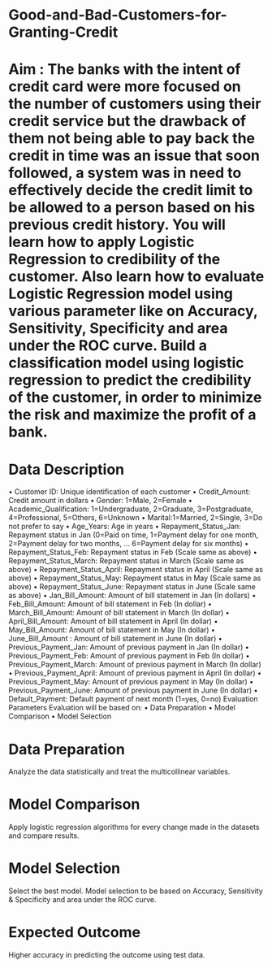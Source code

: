 # Good-and-Bad-Customers-for-Granting-Credit
# Aim : The banks with the intent of credit card were more focused on the number of customers using their credit service but the drawback of them not being able to pay back the credit in time was an issue that soon followed, a system was in need to effectively decide the credit limit to be allowed to a person based on his previous credit history. You will learn how to apply Logistic Regression to credibility of the customer. Also learn how to evaluate Logistic Regression model using various parameter like on Accuracy, Sensitivity, Specificity and area under the ROC curve.  Build a classification model using logistic regression to predict the credibility of the customer, in order to minimize the risk and maximize the profit of a bank. 

# Data Description 
•	Customer ID: Unique identification of each customer 
•	Credit_Amount: Credit amount in dollars 
•	Gender: 1=Male, 2=Female 
•	Academic_Qualification: 1=Undergraduate, 2=Graduate, 3=Postgraduate, 4=Professional, 5=Others, 6=Unknown 
•	Marital:1=Married, 2=Single, 3=Do not prefer to say 
•	Age_Years: Age in years
•	Repayment_Status_Jan: Repayment status in Jan (0=Paid on time, 1=Payment delay for one month, 2=Payment delay for two months, ... 6=Payment delay for six months) 
•	Repayment_Status_Feb: Repayment status in Feb (Scale same as above) 
•	Repayment_Status_March: Repayment status in March (Scale same as above) 
•	Repayment_Status_April: Repayment status in April (Scale same as above) 
•	Repayment_Status_May: Repayment status in May (Scale same as above) 
•	Repayment_Status_June: Repayment status in June (Scale same as above) 
•	Jan_Bill_Amount: Amount of bill statement in Jan (In dollars) 
•	Feb_Bill_Amount: Amount of bill statement in Feb (In dollar) 
•	March_Bill_Amount: Amount of bill statement in March (In dollar) 
•	April_Bill_Amount: Amount of bill statement in April (In dollar) 
•	May_Bill_Amount: Amount of bill statement in May (In dollar) 
•	June_Bill_Amount : Amount of bill statement in June (In dollar) 
•	Previous_Payment_Jan: Amount of previous payment in Jan (In dollar) 
•	Previous_Payment_Feb: Amount of previous payment in Feb (In dollar) 
•	Previous_Payment_March: Amount of previous payment in March (In dollar) 
•	Previous_Payment_April: Amount of previous payment in April (In dollar)
•	Previous_Payment_May: Amount of previous payment in May (In dollar) 
•	Previous_Payment_June: Amount of previous payment in June (In dollar) 
•	Default_Payment: Default payment of next month (1=yes, 0=no) 
Evaluation Parameters 
Evaluation will be based on: 
•	Data Preparation 
•	Model Comparison 
•	Model Selection 

# Data Preparation 
Analyze the data statistically and treat the multicollinear variables.
 
# Model Comparison 
Apply logistic regression algorithms for every change made in the datasets and compare results. 

# Model Selection 
Select the best model. Model selection to be based on Accuracy, Sensitivity & Specificity and area under the ROC curve. 

# Expected Outcome 
Higher accuracy in predicting the outcome using test data.
